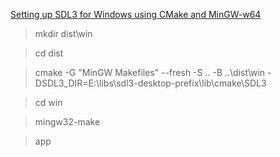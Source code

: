 [Setting up SDL3 for Windows using CMake and MinGW-w64](https://8observer8.github.io/tutorials/setting-up/sdl3-for-windows/public/index.html)

> mkdir dist\win

> cd dist

> cmake -G "MinGW Makefiles" --fresh -S .. -B ..\dist\win -DSDL3_DIR=E:\libs\sdl3-desktop-prefix\lib\cmake\SDL3

> cd win

> mingw32-make

> app
